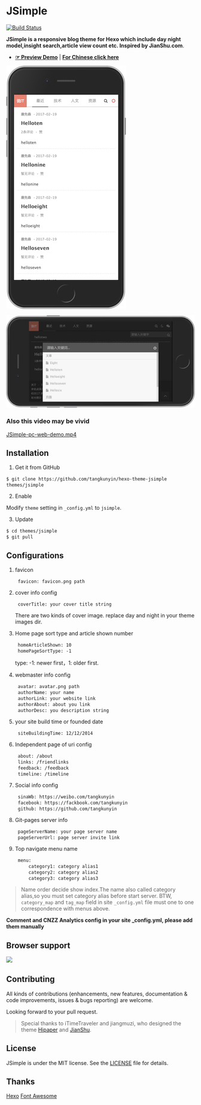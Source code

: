 # JSimple

[![Build Status](https://travis-ci.org/tangkunyin/hexo-theme-jsimple.svg?branch=master)](https://travis-ci.org/tangkunyin/hexo-theme-jsimple)


**JSimple is a responsive blog theme for Hexo which include day night model,insight search,article view count etc. Inspired by JianShu.com**.

- [**☞ Preview Demo**](https://shuoit.net) | [**For Chinese click here**](https://github.com/tangkunyin/hexo-theme-jsimple/blob/master/README.zhCN.md)

![JSimple-iPhone-Portrait-Day-Demo](/source/images/JSimple-iPhone-Portrait-Day-Demo.jpg)

![JSimple-iPhone-Landscape-Night-Demo](/source/images/JSimple-iPhone-Landscape-Night-Demo.jpg)

### Also this video may be vivid

[JSimple-pc-web-demo.mp4](http://7xseox.com1.z0.glb.clouddn.com/shuoit.net-pc-demo.mp4)


<!--more-->

## Installation

 1. Get it from GitHub

 ```shell
 $ git clone https://github.com/tangkunyin/hexo-theme-jsimple themes/jsimple
 ```
 2. Enable

 Modify `theme` setting in `_config.yml` to `jsimple`.

 3. Update

 ```shell
 $ cd themes/jsimple
 $ git pull
 ```


## Configurations

1. favicon

		favicon: favicon.png path

2. cover info config

		coverTitle: your cover title string
		
	There are two kinds of cover image. replace day and night in your theme images dir.

3. Home page sort type and article shown number

		homeArticleShown: 10
		homePageSortType: -1

	type: -1: newer first，1: older first.

4. webmaster info config

		avatar: avatar.png path
		authorName: your name
		authorLink: your website link
		authorAbout: about you link
		authorDesc: you description string

5. your site build time or founded date

		siteBuildingTime: 12/12/2014

6. Independent page of uri config

		about: /about
		links: /friendlinks
		feedback: /feedback
		timeline: /timeline

7. Social info config

		sinaWb: https://weibo.com/tangkunyin
		facebook: https://fackbook.com/tangkunyin
		github: https://github.com/tangkunyin

8. Git-pages server info

		pageServerName: your page server name
		pageServerUrl: page server invite link

9. Top navigate menu name

		menu:
  			category1: category alias1
   			category2: category alias2
   			category3: category alias3


> Name order decide show index.The name also called category alias,so you must set category alias before start server. BTW, `category_map` and `tag_map` field in site `_config.yml` file must one to one correspondence with menus above.


**Comment and CNZZ Analytics config in your site _config.yml, please add them manually**

## Browser support

![](https://raw.githubusercontent.com/iTimeTraveler/hexo-theme-hipaper/master/source/preview/browser-support.png?raw=true)


## Contributing

All kinds of contributions (enhancements, new features, documentation & code improvements, issues & bugs reporting) are welcome.

Looking forward to your pull request.

> Special thanks to iTimeTraveler and jiangmuzi, who designed the theme [Hipaper](https://github.com/iTimeTraveler/hexo-theme-hipaper) and [JianShu](https://github.com/jiangmuzi/jianshu).


## License

JSimple is under the MIT license. See the [LICENSE](https://github.com/tangkunyin/hexo-theme-jsimple/blob/master/LICENSE) file for details.

## Thanks

[Hexo](https://hexo.io)
[Font Awesome](http://fontawesome.io)
